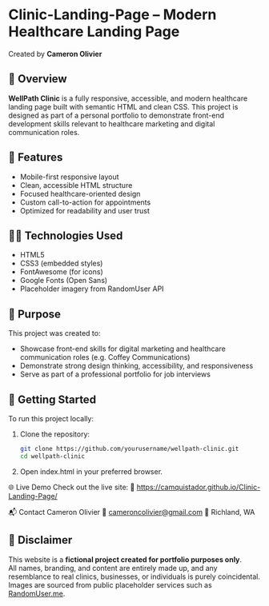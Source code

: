 # Clinic-Landing-Page – Modern Healthcare Landing Page

Created by **Cameron Olivier**

## 📄 Overview

**WellPath Clinic** is a fully responsive, accessible, and modern healthcare landing page built with semantic HTML and clean CSS. This project is designed as part of a personal portfolio to demonstrate front-end development skills relevant to healthcare marketing and digital communication roles.

## 🌟 Features

- Mobile-first responsive layout
- Clean, accessible HTML structure
- Focused healthcare-oriented design
- Custom call-to-action for appointments
- Optimized for readability and user trust

## 🧑‍💻 Technologies Used

- HTML5
- CSS3 (embedded styles)
- FontAwesome (for icons)
- Google Fonts (Open Sans)
- Placeholder imagery from RandomUser API

## 🎯 Purpose

This project was created to:

- Showcase front-end skills for digital marketing and healthcare communication roles (e.g. Coffey Communications)
- Demonstrate strong design thinking, accessibility, and responsiveness
- Serve as part of a professional portfolio for job interviews

## 🚀 Getting Started

To run this project locally:

1. Clone the repository:
   ```bash
   git clone https://github.com/yourusername/wellpath-clinic.git
   cd wellpath-clinic

2. Open index.html in your preferred browser.

🌐 Live Demo
Check out the live site:
🔗 https://camquistador.github.io/Clinic-Landing-Page/

📬 Contact
Cameron Olivier
📧 cameroncolivier@gmail.com
📍 Richland, WA

## 🛑 Disclaimer

This website is a **fictional project created for portfolio purposes only**.  
All names, branding, and content are entirely made up, and any resemblance to real clinics, businesses, or individuals is purely coincidental.  
Images are sourced from public placeholder services such as [RandomUser.me](https://randomuser.me).
